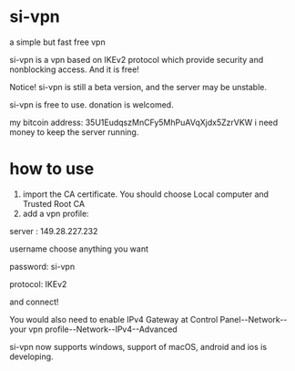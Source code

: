 # si-vpn
a simple but fast free vpn

si-vpn is a vpn based on IKEv2 protocol which provide security and nonblocking access. And it is free!

Notice! si-vpn is still a beta version, and the server may be unstable.

si-vpn is free to use. donation is welcomed.

my bitcoin address: 35U1EudqszMnCFy5MhPuAVqXjdx5ZzrVKW
i need money to keep the server running.

# how to use
1. import the CA certificate. You should choose Local computer and Trusted Root CA
2. add a vpn profile:

  server : 149.28.227.232

  username choose anything you want
  
  password: si-vpn
  
  protocol: IKEv2

and connect!

You would also need to enable IPv4 Gateway at Control Panel--Network--your vpn profile--Network--IPv4--Advanced


si-vpn now supports windows, support of macOS, android and ios is developing.
